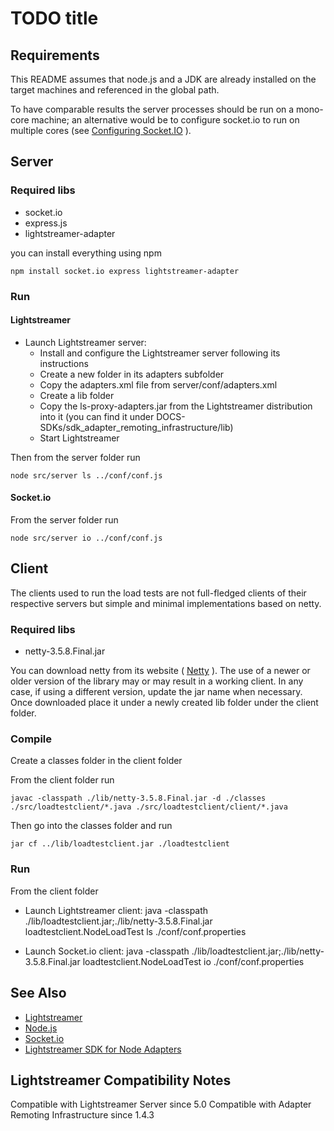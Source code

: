 # TODO title #

## Requirements ##
This README assumes that node.js and a JDK are already installed on the target machines and referenced in the global path.

To have comparable results the server processes should be run on a mono-core machine; an alternative would be to configure socket.io to run on multiple cores (see [Configuring Socket.IO](https://github.com/LearnBoost/socket.io/wiki/Configuring-Socket.IO) ).

## Server ##

### Required libs ###
*   socket.io 
*   express.js
*   lightstreamer-adapter 

you can install everything using npm
```
npm install socket.io express lightstreamer-adapter
```

### Run ###

#### Lightstreamer #####
*    Launch Lightstreamer server:
     -    Install and configure the Lightstreamer server following its instructions
     -    Create a new folder in its adapters subfolder
     -    Copy the adapters.xml file from server/conf/adapters.xml
     -    Create a lib folder
     -    Copy the ls-proxy-adapters.jar from the Lightstreamer distribution into it (you can find it under DOCS-SDKs/sdk_adapter_remoting_infrastructure/lib)
     -    Start Lightstreamer
 
Then from the server folder run
```
node src/server ls ../conf/conf.js
```

#### Socket.io ####
From the server folder run
```
node src/server io ../conf/conf.js
```

## Client ##
The clients used to run the load tests are not full-fledged clients of their respective servers but simple and minimal implementations based on netty.

### Required libs ###
*   netty-3.5.8.Final.jar

You can download netty from its website ( [Netty](http://netty.io/) ). The use of a newer or older version of the library may or may result in a working client. In any case, if using a different version, update the jar name when necessary.
Once downloaded place it under a newly created lib folder under the client folder.

### Compile ###
Create a classes folder in the client folder

From the client folder run
```
javac -classpath ./lib/netty-3.5.8.Final.jar -d ./classes ./src/loadtestclient/*.java ./src/loadtestclient/client/*.java
```
Then go into the classes folder and run
```
jar cf ../lib/loadtestclient.jar ./loadtestclient
```


### Run ###
From the client folder 
*   Launch Lightstreamer client:
        java -classpath ./lib/loadtestclient.jar;./lib/netty-3.5.8.Final.jar  loadtestclient.NodeLoadTest ls ./conf/conf.properties  

*   Launch Socket.io client:
        java -classpath ./lib/loadtestclient.jar;./lib/netty-3.5.8.Final.jar  loadtestclient.NodeLoadTest io ./conf/conf.properties  
        
## See Also ##
* [Lightstreamer](http://www.lightstreamer.com)
* [Node.js](http://nodejs.org/)
* [Socket.io](http://socket.io/)
* [Lightstreamer SDK for Node Adapters](https://github.com/Weswit/Lightstreamer-lib-node-adapter)

## Lightstreamer Compatibility Notes ##
Compatible with Lightstreamer Server since 5.0
Compatible with Adapter Remoting Infrastructure since 1.4.3
